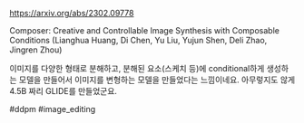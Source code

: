 https://arxiv.org/abs/2302.09778

Composer: Creative and Controllable Image Synthesis with Composable Conditions (Lianghua Huang, Di Chen, Yu Liu, Yujun Shen, Deli Zhao, Jingren Zhou)

이미지를 다양한 형태로 분해하고, 분해된 요소(스케치 등)에 conditional하게 생성하는 모델을 만들어서 이미지를 변형하는 모델을 만들었다는 느낌이네요. 아무렇지도 않게 4.5B 짜리 GLIDE를 만들었군요.

#ddpm #image_editing 